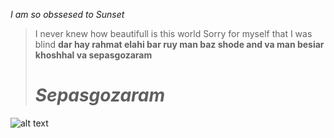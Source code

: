 *I am so obssesed to Sunset*
> I never knew how beautifull is this world
> Sorry for myself that I was blind
> **dar hay rahmat elahi bar ruy man baz shode and va man besiar khoshhal va sepasgozaram**
> # ***Sepasgozaram***
![alt text](https://th.bing.com/th/id/R.9efa82d04623d5bfb39fe22f5824d79b?rik=WVwfnC7Qahd6eA&pid=ImgRaw&r=0)
